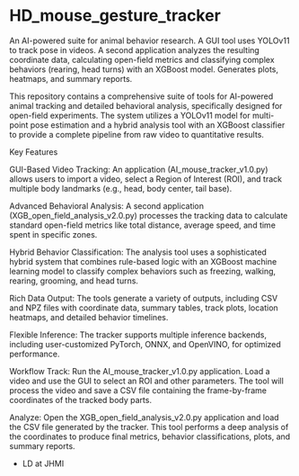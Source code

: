 # HD_mouse_gesture_tracker
An AI-powered suite for animal behavior research. A GUI tool uses YOLOv11 to track pose in videos. A second application analyzes the resulting coordinate data, calculating open-field metrics and classifying complex behaviors (rearing, head turns) with an XGBoost model. Generates plots, heatmaps, and summary reports.

This repository contains a comprehensive suite of tools for AI-powered animal tracking and detailed behavioral analysis, specifically designed for open-field experiments. The system utilizes a YOLOv11 model for multi-point pose estimation and a hybrid analysis tool with an XGBoost classifier to provide a complete pipeline from raw video to quantitative results.

Key Features

GUI-Based Video Tracking: An application (AI_mouse_tracker_v1.0.py) allows users to import a video, select a Region of Interest (ROI), and track multiple body landmarks (e.g., head, body center, tail base).

Advanced Behavioral Analysis: A second application (XGB_open_field_analysis_v2.0.py) processes the tracking data to calculate standard open-field metrics like total distance, average speed, and time spent in specific zones.

Hybrid Behavior Classification: The analysis tool uses a sophisticated hybrid system that combines rule-based logic with an XGBoost machine learning model to classify complex behaviors such as freezing, walking, rearing, grooming, and head turns.

Rich Data Output: The tools generate a variety of outputs, including CSV and NPZ files with coordinate data, summary tables, track plots, location heatmaps, and detailed behavior timelines.

Flexible Inference: The tracker supports multiple inference backends, including user-customized PyTorch, ONNX, and OpenVINO, for optimized performance.

Workflow
Track: Run the AI_mouse_tracker_v1.0.py application. Load a video and use the GUI to select an ROI and other parameters. The tool will process the video and save a CSV file containing the frame-by-frame coordinates of the tracked body parts.

Analyze: Open the XGB_open_field_analysis_v2.0.py application and load the CSV file generated by the tracker. This tool performs a deep analysis of the coordinates to produce final metrics, behavior classifications, plots, and summary reports.

- LD at JHMI
